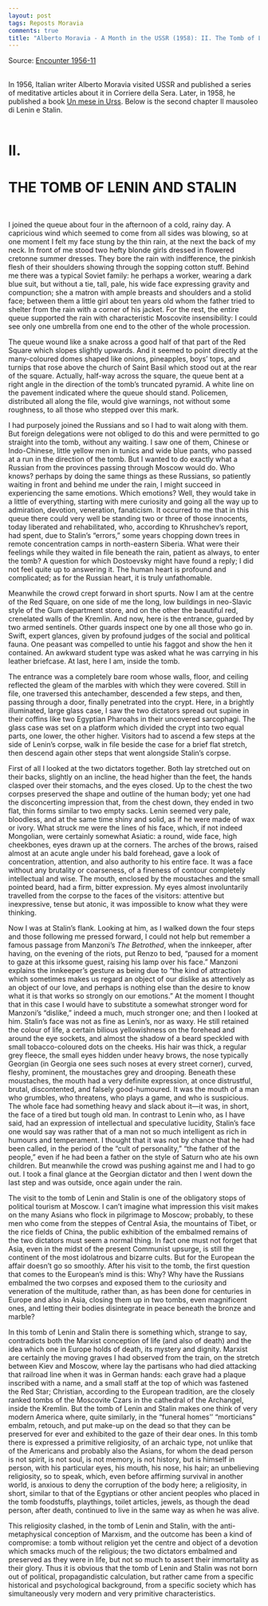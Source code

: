 ```yaml
---
layout: post
tags: Reposts Moravia
comments: true
title: "Alberto Moravia - A Month in the USSR (1958): II. The Tomb of Lenin and Stalin"
---
```


Source: [Encounter 1956-11](https://disk.yandex.ru/i/ZYiW3fQH19TRTA)
<br><br>

In 1956, Italian writer Alberto Moravia visited USSR and published a series of meditative articles about it in Corriere della Sera. Later, in 1958, he published a book [Un mese in Urss](https://disk.yandex.ru/i/Pic8Vs8b1QEdJQ). Below is the second chapter Il mausoleo di Lenin e Stalin.
<br><br>

# II.

# THE TOMB OF LENIN AND STALIN
<br>

I joined the queue about four in the afternoon of a cold, rainy day. A capricious wind which seemed to come from all sides was blowing, so at one moment I felt my face stung by the thin rain, at the next the back of my neck. In front of me stood two hefty blonde girls dressed in flowered cretonne summer dresses. They bore the rain with indifference, the pinkish flesh of their shoulders showing through the sopping cotton stuff. Behind me there was a typical Soviet family: he perhaps a worker, wearing a dark blue suit, but without a tie, tall, pale, his wide face expressing gravity and compunction; she a matron with ample breasts and shoulders and a stolid face; between them a little girl about ten years old whom the father tried to shelter from the rain with a corner of his jacket. For the rest, the entire queue supported the rain with characteristic Moscovite insensibility: I could see only one umbrella from one end to the other of the whole procession.

The queue wound like a snake across a good half of that part of the Red Square which slopes slightly upwards. And it seemed to point directly at the many-coloured domes shaped like onions, pineapples, boys’ tops, and turnips that rose above the church of Saint Basil which stood out at the rear of the square. Actually, half-way across the square, the queue bent at a right angle in the direction of the tomb’s truncated pyramid. A white line on the pavement indicated where the queue should stand. Policemen, distributed all along the file, would give warnings, not without some roughness, to all those who stepped over this mark.

I had purposely joined the Russians and so I had to wait along with them. But foreign delegations were not obliged to do this and were permitted to go straight into the tomb, without any waiting. I saw one of them, Chinese or Indo-Chinese, little yellow men in tunics and wide blue pants, who passed at a run in the direction of the tomb. But I wanted to do exactly what a Russian from the provinces passing through Moscow would do. Who knows? perhaps by doing the same things as these Russians, so patiently waiting in front and behind me under the rain, I might succeed in experiencing the same emotions. Which emotions? Well, they would take in a little of everything, starting with mere curiosity and going all the way up to admiration, devotion, veneration, fanaticism. It occurred to me that in this queue there could very well be standing two or three of those innocents, today liberated and rehabilitated, who, according to Khrushchev’s report, had spent, due to Stalin’s “errors,” some years chopping down trees in remote concentration camps in north-eastern Siberia. What were their feelings while they waited in file beneath the rain, patient as always, to enter the tomb? A question for which Dostoevsky might have found a reply; I did not feel quite up to answering it. The human heart is profound and complicated; as for the Russian heart, it is truly unfathomable.

Meanwhile the crowd crept forward in short spurts. Now I am at the centre of the Red Square, on one side of me the long, low buildings in neo-Slavic style of the Gum department store, and on the other the beautiful red, crenelated walls of the Kremlin. And now, here is the entrance, guarded by two armed sentinels. Other guards inspect one by one all those who go in. Swift, expert glances, given by profound judges of the social and political fauna. One peasant was compelled to untie his faggot and show the hen it contained. An awkward student type was asked what he was carrying in his leather briefcase. At last, here I am, inside the tomb.

The entrance was a completely bare room whose walls, floor, and ceiling reflected the gleam of the marbles with which they were covered. Still in file, one traversed this antechamber, descended a few steps, and then, passing through a door, finally penetrated into the crypt. Here, in a brightly illuminated, large glass case, I saw the two dictators spread out supine in their coffins like two Egyptian Pharoahs in their uncovered sarcophagi. The glass case was set on a platform which divided the crypt into two equal parts, one lower, the other higher. Visitors had to ascend a few steps at the side of Lenin’s corpse, walk in file beside the case for a brief flat stretch, then descend again other steps that went alongside Stalin’s corpse.

First of all I looked at the two dictators together. Both lay stretched out on their backs, slightly on an incline, the head higher than the feet, the hands clasped over their stomachs, and the eyes closed. Up to the chest the two corpses preserved the shape and outline of the human body; yet one had the disconcerting impression that, from the chest down, they ended in two flat, thin forms similar to two empty sacks. Lenin seemed very pale, bloodless, and at the same time shiny and solid, as if he were made of wax or ivory. What struck me were the lines of his face, which, if not indeed Mongolian, were certainly somewhat Asiatic: a round, wide face, high cheekbones, eyes drawn up at the corners. The arches of the brows, raised almost at an acute angle under his bald forehead, gave a look of concentration, attention, and also authority to his entire face. It was a face without any brutality or coarseness, of a fineness of contour completely intellectual and wise. The mouth, enclosed by the moustaches and the small pointed beard, had a firm, bitter expression. My eyes almost involuntarily travelled from the corpse to the faces of the visitors: attentive but inexpressive, tense but atonic, it was impossible to know what they were thinking.

Now I was at Stalin’s flank. Looking at him, as I walked down the four steps and those following me pressed forward, I could not help but remember a famous passage from Manzoni’s *The Betrothed*, when the innkeeper, after having, on the evening of the riots, put Renzo to bed, “paused for a moment to gaze at this irksome guest, raising his lamp over his face.” Manzoni explains the innkeeper’s gesture as being due to “the kind of attraction which sometimes makes us regard an object of our dislike as attentively as an object of our love, and perhaps is nothing else than the desire to know what it is that works so strongly on our emotions.” At the moment I thought that in this case I would have to substitute a somewhat stronger word for Manzoni’s “dislike,” indeed a much, much stronger one; and then I looked at him. Stalin’s face was not as fine as Lenin’s, nor as waxy. He still retained the colour of life, a certain bilious yellowishness on the forehead and around the eye sockets, and almost the shadow of a beard speckled with small tobacco-coloured dots on the cheeks. His hair was thick, a regular grey fleece, the small eyes hidden under heavy brows, the nose typically Georgian (in Georgia one sees such noses at every street corner), curved, fleshy, prominent, the moustaches grey and drooping. Beneath these moustaches, the mouth had a very definite expression, at once distrustful, brutal, discontented, and falsely good-humoured. It was the mouth of a man who grumbles, who threatens, who plays a game, and who is suspicious. The whole face had something heavy and slack about it—it was, in short, the face of a tired but tough old man. In contrast to Lenin who, as I have said, had an expression of intellectual and speculative lucidity, Stalin’s face one would say was rather that of a man not so much intelligent as rich in humours and temperament. I thought that it was not by chance that he had been called, in the period of the “cult of personality,” “the father of the people,” even if he had been a father on the style of Saturn who ate his own children. But meanwhile the crowd was pushing against me and I had to go out. I took a final glance at the Georgian dictator and then I went down the last step and was outside, once again under the rain.

The visit to the tomb of Lenin and Stalin is one of the obligatory stops of political tourism at Moscow. I can’t imagine what impression this visit makes on the many Asians who flock in pilgrimage to Moscow; probably, to these men who come from the steppes of Central Asia, the mountains of Tibet, or the rice fields of China, the public exhibition of the embalmed remains of the two dictators must seem a normal thing. In fact one must not forget that Asia, even in the midst of the present Communist upsurge, is still the continent of the most idolatrous and bizarre cults. But for the European the affair doesn’t go so smoothly. After his visit to the tomb, the first question that comes to the European’s mind is this: Why? Why have the Russians embalmed the two corpses and exposed them to the curiosity and veneration of the multitude, rather than, as has been done for centuries in Europe and also in Asia, closing them up in two tombs, even magnificent ones, and letting their bodies disintegrate in peace beneath the bronze and marble?

In this tomb of Lenin and Stalin there is something which, strange to say, contradicts both the Marxist conception of life (and also of death) and the idea which one in Europe holds of death, its mystery and dignity. Marxist are certainly the moving graves I had observed from the train, on the stretch between Kiev and Moscow, where lay the partisans who had died attacking that railroad line when it was in German hands: each grave had a plaque inscribed with a name, and a small staff at the top of which was fastened the Red Star; Christian, according to the European tradition, are the closely ranked tombs of the Moscovite Czars in the cathedral of the Archangel, inside the Kremlin. But the tomb of Lenin and Stalin makes one think of very modern America where, quite similarly, in the “funeral homes’’ “morticians” embalm, retouch, and put make-up on the dead so that they can be preserved for ever and exhibited to the gaze of their dear ones. In this tomb there is expressed a primitive religiosity, of an archaic type, not unlike that of the Americans and probably also the Asians, for whom the dead person is not spirit, is not soul, is not memory, is not history, but is himself in person, with his particular eyes, his mouth, his nose, his hair; an unbelieving religiosity, so to speak, which, even before affirming survival in another world, is anxious to deny the corruption of the body here; a religiosity, in short, similar to that of the Egyptians or other ancient peoples who placed in the tomb foodstuffs, playthings, toilet articles, jewels, as though the dead person, after death, continued to live in the same way as when he was alive.

This religiosity clashed, in the tomb of Lenin and Stalin, with the anti-metaphysical conception of Marxism, and the outcome has been a kind of compromise: a tomb without religion yet the centre and object of a devotion which smacks much of the religious; the two dictators embalmed and preserved as they were in life, but not so much to assert their immortality as their glory. Thus it is obvious that the tomb of Lenin and Stalin was not born out of political, propagandistic calculation, but rather came from a specific historical and psychological background, from a specific society which has simultaneously very modern and very primitive characteristics.